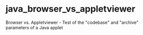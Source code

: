 # java_browser_vs_appletviewer
Browser vs. Appletviewer - Test of the "codebase" and "archive" parameters of a Java applet
